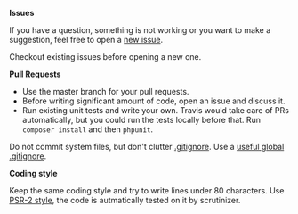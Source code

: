 __Issues__

If you have a question, something is not working or you want to make a suggestion, feel free to open a [new issue](https://github.com/spiderling-php/crawler-phantomjs/issues/new).

Checkout existing issues before opening a new one.

__Pull Requests__

 * Use the master branch for your pull requests.
 * Before writing significant amount of code, open an issue and discuss it.
 * Run existing unit tests and write your own. Travis would take care of PRs automatically, but you could run the tests locally before that. Run `composer install` and then `phpunit`.

Do not commit system files, but don't clutter [.gitignore](.gitignore). Use a [useful global .gitignore](https://help.github.com/articles/ignoring-files#global-gitignore).

__Coding style__

Keep the same coding style and try to write lines under 80 characters.
Use [PSR-2 style](https://github.com/php-fig/fig-standards/blob/master/accepted/PSR-2-coding-style-guide.md), the code is autmatically tested on it by scrutinizer.
